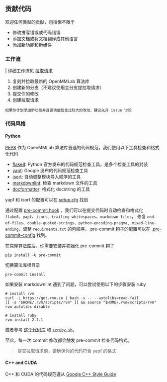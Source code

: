 ## 贡献代码

欢迎任何类型的贡献，包括但不限于

- 修改拼写错误或代码错误
- 添加文档或将文档翻译成其他语言
- 添加新功能和新组件

### 工作流
| 详细工作流见 [拉取请求](pr.md)
1. 复刻并拉取最新的 OpenMMLab 算法库
2. 创建新的分支（不建议使用主分支提拉取请求）
3. 提交你的修改
4. 创建拉取请求

```{note}
如果你计划添加新功能并且该功能包含比较大的改动，建议先开 issue 讨论
```
### 代码风格

#### Python

[PEP8](https://www.python.org/dev/peps/pep-0008/) 作为 OpenMMLab 算法库首选的代码规范，我们使用以下工具检查和格式化代码

- [flake8](http://flake8.pycqa.org/en/latest/): Python 官方发布的代码规范检查工具，是多个检查工具的封装
- [yapf](https://github.com/google/yapf): Google 发布的代码规范检查工具
- [isort](https://github.com/timothycrosley/isort): 自动调整模块导入顺序的工具
- [markdownlint](https://github.com/markdownlint/markdownlint): 检查 markdown 文件的工具
- [docformatter](https://github.com/myint/docformatter): 格式化 docstring 的工具

yapf 和 isort 的配置可以在 [setup.cfg](./setup.cfg) 找到

通过配置 [pre-commit hook](https://pre-commit.com/) ，我们可以在提交代码时自动检查和格式化 `flake8`、`yapf`、`isort`、`trailing whitespaces`、`markdown files`，
修复 `end-of-files`、`double-quoted-strings`、`python-encoding-pragma`、`mixed-line-ending`，调整 `requirments.txt` 的包顺序。
pre-commit 钩子的配置可以在 [.pre-commit-config](./.pre-commit-config.yaml) 找到。

在克隆算法库后，你需要安装并初始化 pre-commit 钩子

```shell
pip install -U pre-commit
```

切换算法库根目录

```shell
pre-commit install
```

如果安装 markdownlint 遇到了问题，可以尝试使用以下的步骤安装 ruby

```shell
# install rvm
curl -L https://get.rvm.io | bash -s -- --autolibs=read-fail
[[ -s "$HOME/.rvm/scripts/rvm" ]] && source "$HOME/.rvm/scripts/rvm"
rvm autolibs disable

# install ruby
rvm install 2.7.1
```

或者参考 [这个代码库](https://github.com/innerlee/setup) 和 [`zzruby.sh`](https://github.com/innerlee/setup/blob/master/zzruby.sh)。

至此，每一次 commit 修改都会触发 pre-commit 检查代码格式。

>提交拉取请求前，请确保你的代码符合 yapf 的格式

#### C++ and CUDA

C++ 和 CUDA 的代码规范遵从 [Google C++ Style Guide](https://google.github.io/styleguide/cppguide.html)
